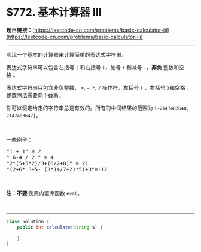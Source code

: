 # $772. 基本计算器 III

**题目链接：**[https://leetcode-cn.com/problems/basic-calculator-iii](https://leetcode-cn.com/problems/basic-calculator-iii)

---

<div class="content__1Y2H">
 <div class="notranslate">
  <p>实现一个基本的计算器来计算简单的表达式字符串。</p> 
  <p>表达式字符串可以包含左括号 <code>(</code> 和右括号 <code>)</code>，加号 <code>+</code> 和减号 <code>-</code>，<strong>非负&nbsp;</strong>整数和空格&nbsp;。</p> 
  <p>表达式字符串只包含非负整数，&nbsp;<code>+</code>, <code>-</code>, <code>*</code>, <code>/</code>&nbsp;操作符，左括号 <code>(</code>&nbsp;，右括号 <code>)</code>和空格&nbsp;。整数除法需要向下截断。</p> 
  <p>你可以假定给定的字符串总是有效的。所有的中间结果的范围为 <code>[-2147483648, 2147483647]</code>。</p> 
  <p>&nbsp;</p> 
  <p>一些例子：</p> 
  <pre class="language-text">"1 + 1" = 2
" 6-4 / 2 " = 4
"2*(5+5*2)/3+(6/2+8)" = 21
"(2+6* 3+5- (3*14/7+2)*5)+3"=-12
</pre> 
  <p>&nbsp;</p> 
  <p><strong>注：不要 </strong>使用内置库函数 <code>eval</code>。</p> 
  <p>&nbsp;</p> 
 </div>
</div>

---

```java
class Solution {
    public int calculate(String s) {
        
    }
}
```